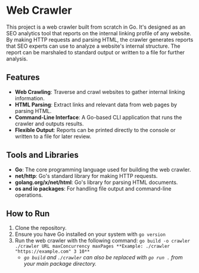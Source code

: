 # Web Crawler

This project is a web crawler built from scratch in Go. It's designed as an SEO analytics tool that reports on the internal linking profile of any website. By making HTTP requests and parsing HTML, the crawler generates reports that SEO experts can use to analyze a website's internal structure. The report can be marshaled to standard output or written to a file for further analysis.

## Features

- **Web Crawling**: Traverse and crawl websites to gather internal linking information.
- **HTML Parsing**: Extract links and relevant data from web pages by parsing HTML.
- **Command-Line Interface**: A Go-based CLI application that runs the crawler and outputs results.
- **Flexible Output**: Reports can be printed directly to the console or written to a file for later review.

## Tools and Libraries

- **Go**: The core programming language used for building the web crawler.
- **net/http**: Go's standard library for making HTTP requests.
- **golang.org/x/net/html**: Go's library for parsing HTML documents.
- **os and io packages**: For handling file output and command-line operations.

## How to Run

1. Clone the repository.
2. Ensure you have Go installed on your system with ```go version```
3. Run the web crawler with the following command: 
`go build -o crawler`
`./crawler URL maxConcurrency maxPages **Example: ./crawler "https://example.com" 3 10**`
    - *```go build``` and ```./crawler``` can also be replaced with ```go run .``` from your main package directory.*
